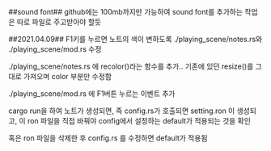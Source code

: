 ##sound font##
github에는 100mb까지만 가능하여 sound font를 추가하는 작업은 따로 파일로 주고받아야 할듯

##2021.04.09##
F1키를 누르면 노트의 색이 변하도록 ./playing_scene/notes.rs와 ./playing_scene/mod.rs 수정

./playing_scene/notes.rs 에 recolor()라는 함수를 추가.. 기존에 있던 resize()를 그대로 가져오며 color 부분만 수정함

./playing_scene/mod.rs 에 F1버튼 누르는 이벤트 추가

cargo run을 하여 노트가 생성되면, 즉 config.rs가 호출되면 setting.ron 이 생성되고, 이 ron 파일을 직접 바꿔야 config에서 설정하는 default가 적용되는 것을 확인

혹은 ron 파일을 삭제한 후 config.rs 를 수정하면 default가 적용됨
